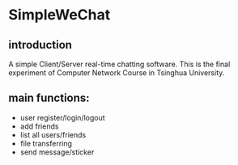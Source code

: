 # SimpleWeChat

## introduction 
A simple Client/Server real-time chatting software. This is the final experiment of Computer Network Course in Tsinghua University.

## main functions:
- user register/login/logout
- add friends
- list all users/friends
- file transferring
- send message/sticker 
